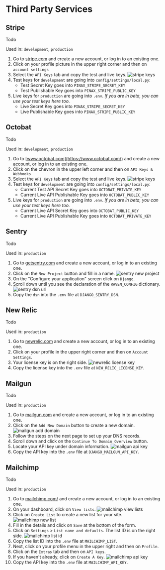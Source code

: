 # Third Party Services
## Stripe
Todo

Used in: `development`, `production`

1. Go to [stripe.com](https://stripe.com/) and create a new account, or log in to an existing one.
2. Click on your profile picture in the upper right corner and then on `account settings`
3. Select the `API Keys` tab and copy the test and live keys. ![stripe keys](images/stripe_keys.png) 
4. Test keys for `development` are going into `config/settings/local.py`:
	- Test Secret Key goes into `PINAX_STRIPE_SECRET_KEY`
	- Test Publishable Key goes into `PINAX_STRIPE_PUBLIC_KEY`
5. Live keys for `production` are going into `.env`. *If you are in beta, you can use your test keys here too.*
	- Live Secret Key goes into `PINAX_STRIPE_SECRET_KEY`
	- Live Publishable Key goes into `PINAX_STRIPE_PUBLIC_KEY`

## Octobat
Todo

Used in: `development`, `production`

1. Go to [www.octobat.com](https://www.octobat.com/) and create a new account, or log in to an existing one.
2. Click on the chevron in the upper left corner and then on `API Keys & Webhooks`
3. Select the `API Keys` tab and copy the test and live keys. ![stripe keys](images/octobat_keys.png) 
4. Test keys for `development` are going into `config/settings/local.py`:
	- Current Test API Secret Key goes into `OCTOBAT_PRIVATE_KEY`
	- Current Live API Publishable Key goes into `OCTOBAT_PUBLIC_KEY`
5. Live keys for `production` are going into `.env`. *If you are in beta, you can use your test keys here too.*
	- Current Live API Secret Key goes into `OCTOBAT_PUBLIC_KEY `
	- Current Live API Publishable Key goes into `OCTOBAT_PRIVATE_KEY`

## Sentry
Todo

Used in: `production`

1. Go to [getsentry.com](https://getsentry.com/) and create a new account, or log in to an existing one.
2. Click on the `New Project` button and fill in a name. ![sentry new project](images/sentry_new_project.png)
3. On the "Configure your application" screen click on `Django`.
4. Scroll down until you see the declaration of the `RAVEN_CONFIG` dictionary. ![sentry dsn url](images/sentry_dsn_url.png)
5. Copy the `dsn` into the `.env` file at `DJANGO_SENTRY_DSN`.

## New Relic
Todo

Used in: `production`

1. Go to [newrelic.com](https://newrelic.com/) and create a new account, or log in to an existing one.
2. Click on your profile in the upper right corner and then on `Account Settings`.
3. Your license key is on the right side. ![newrelic license key](images/newrelic_license.png)
4. Copy the license key into the `.env` file at `NEW_RELIC_LICENSE_KEY`.

## Mailgun
Todo

Used in: `production`

1. Go to [mailgun.com](https://mailgun.com/) and create a new account, or log in to an existing one.
2. Click on the `Add New Domain` button to create a new domain. ![mailgun add domain](images/mailgun_add_domain.png)
3. Follow the steps on the next page to set up your DNS records.
4. Scroll down and click on the `Continue To Domain Overview` button.
5. Locate your API key under domain information. ![mailgun api key](images/mailgun_api_key.png)
4. Copy the API key into the `.env` file at `DJANGO_MAILGUN_API_KEY`.

## Mailchimp
Todo

Used in: `production`

1. Go to [mailchimp.com/](https://mailchimp.com//) and create a new account, or log in to an existing one.
2. On your dashboard, click on `View lists`. ![mailchimp view lists](images/mailchimp_view_lists.png)
3. Click on `Create List` to create a new list for your site. ![mailchimp new list](images/mailchimp_new_list.png)
4. Fill in the details and click on `Save` at the bottom of the form.
5. Click on `Settings` > `List name and defaults`. The list ID is on the right side. ![mailchimp list id](images/mailchimp_list_id.png)
4. Copy the list ID into the `.env` file at `MAILCHIMP_LIST`.
5. Next, click on your profile menu in the upper right and then on `Profile`.
6. Click on the `Extras` tab and then on `API keys`.
7. If you haven't already, click on `Create A Key`. ![mailchimp api key](images/mailchimp_api_key.png)
8. Copy the API key into the `.env` file at `MAILCHIMP_API_KEY`.
